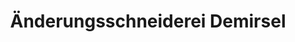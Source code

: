 ---
title: "Änderungsschneiderei Demirsel"
url: /wuppertal/aenderungsschneiderei-demirsel/
shop: Schneiderei
---